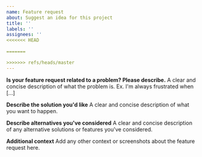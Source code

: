 ```yaml
---
name: Feature request
about: Suggest an idea for this project
title: ''
labels: ''
assignees: ''
<<<<<<< HEAD
 
=======

>>>>>>> refs/heads/master
---
```


**Is your feature request related to a problem? Please describe.**
A clear and concise description of what the problem is. Ex. I'm always frustrated when [...]

**Describe the solution you'd like**
A clear and concise description of what you want to happen.

**Describe alternatives you've considered**
A clear and concise description of any alternative solutions or features you've considered.

**Additional context**
Add any other context or screenshots about the feature request here.
